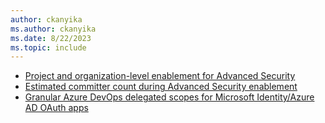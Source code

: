 ```yaml
---
author: ckanyika
ms.author: ckanyika
ms.date: 8/22/2023
ms.topic: include
---
```


- [Project and organization-level enablement for Advanced Security ](#project-and-organization-level-enablement-for-advanced-security )
- [Estimated committer count during Advanced Security enablement ](#estimated-committer-count-during-advanced-security-enablement )
- [Granular Azure DevOps delegated scopes for Microsoft Identity/Azure AD OAuth apps](#granular-azure-devops-delegated-scopes-for-microsoft-identityazure-ad-oauth-apps)
